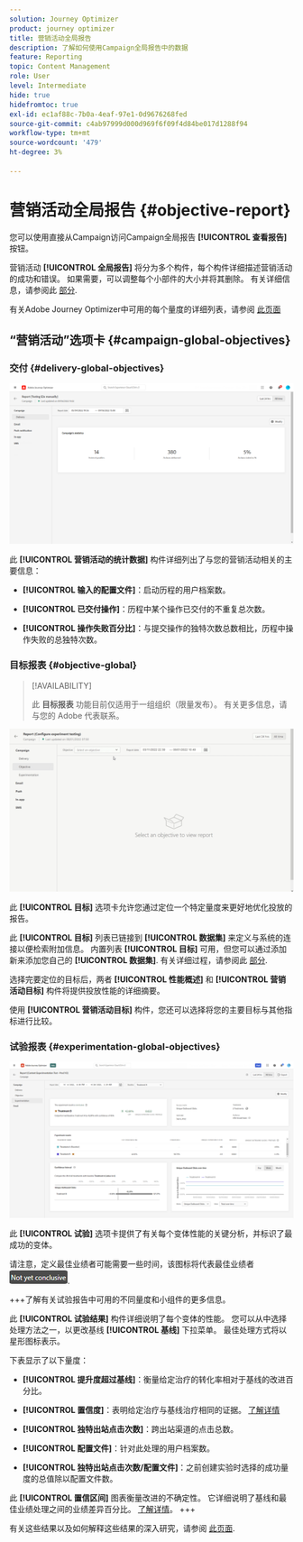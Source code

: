 ```yaml
---
solution: Journey Optimizer
product: journey optimizer
title: 营销活动全局报告
description: 了解如何使用Campaign全局报告中的数据
feature: Reporting
topic: Content Management
role: User
level: Intermediate
hide: true
hidefromtoc: true
exl-id: ec1af88c-7b0a-4eaf-97e1-0d9676268fed
source-git-commit: c4ab97999d000d969f6f09f4d84be017d1288f94
workflow-type: tm+mt
source-wordcount: '479'
ht-degree: 3%

---
```


# 营销活动全局报告 {#objective-report}

您可以使用直接从Campaign访问Campaign全局报告 **[!UICONTROL 查看报告]** 按钮。

营销活动 **[!UICONTROL 全局报告]** 将分为多个构件，每个构件详细描述营销活动的成功和错误。 如果需要，可以调整每个小部件的大小并将其删除。 有关详细信息，请参阅此 [部分](../reports/global-report.md#modify-dashboard).

有关Adobe Journey Optimizer中可用的每个量度的详细列表，请参阅 [此页面](global-report.md#list-of-components-global.md)

## “营销活动”选项卡 {#campaign-global-objectives}

### 交付 {#delivery-global-objectives}

![](assets/campaign_report_global_1.png)

此 **[!UICONTROL 营销活动的统计数据]** 构件详细列出了与您的营销活动相关的主要信息：

* **[!UICONTROL 输入的配置文件]**：启动历程的用户档案数。

* **[!UICONTROL 已交付操作]**：历程中某个操作已交付的不重复总次数。

* **[!UICONTROL 操作失败百分比]**：与提交操作的独特次数总数相比，历程中操作失败的总独特次数。

### 目标报表 {#objective-global}

>[!AVAILABILITY]
>
>此 **目标报表** 功能目前仅适用于一组组织（限量发布）。 有关更多信息，请与您的 Adobe 代表联系。

![](assets/performance_report.gif)

此 **[!UICONTROL 目标]** 选项卡允许您通过定位一个特定量度来更好地优化投放的报告。

此 **[!UICONTROL 目标]** 列表已链接到 **[!UICONTROL 数据集]** 来定义与系统的连接以便检索附加信息。 内置列表 **[!UICONTROL 目标]** 可用，但您可以通过添加新来添加您自己的 **[!UICONTROL 数据集]**. 有关详细过程，请参阅此 [部分](../campaigns/reporting-configuration.md).

选择完要定位的目标后，两者 **[!UICONTROL 性能概述]** 和 **[!UICONTROL 营销活动目标]** 构件将提供投放性能的详细摘要。

使用 **[!UICONTROL 营销活动目标]** 构件，您还可以选择将您的主要目标与其他指标进行比较。

### 试验报表 {#experimentation-global-objectives}

![](assets/experimentation_report_3.png)

此 **[!UICONTROL 试验]** 选项卡提供了有关每个变体性能的关键分析，并标识了最成功的变体。

请注意，定义最佳业绩者可能需要一些时间，该图标将代表最佳业绩者 ![](assets/experimentation_report_1.png).

+++了解有关试验报告中可用的不同量度和小组件的更多信息。

此 **[!UICONTROL 试验结果]** 构件详细说明了每个变体的性能。 您可以从中选择处理方法之一，以更改基线 **[!UICONTROL 基线]** 下拉菜单。 最佳处理方式将以星形图标表示。

下表显示了以下量度：

* **[!UICONTROL 提升度超过基线]**：衡量给定治疗的转化率相对于基线的改进百分比。

* **[!UICONTROL 置信度]**：表明给定治疗与基线治疗相同的证据。 [了解详情](../campaigns/experiment-calculations.md#understand-confidence)

* **[!UICONTROL 独特出站点击次数]**：跨出站渠道的点击总数。

* **[!UICONTROL 配置文件]**：针对此处理的用户档案数。

* **[!UICONTROL 独特出站点击次数/配置文件]**：之前创建实验时选择的成功量度的总值除以配置文件数。

此 **[!UICONTROL 置信区间]** 图表衡量改进的不确定性。 它详细说明了基线和最佳业绩处理之间的业绩差异百分比。 [了解详情](../campaigns/experiment-calculations.md#confidence-intervals)。
+++

有关这些结果以及如何解释这些结果的深入研究，请参阅 [此页面](../campaigns/get-started-experiment.md#interpret-results).
